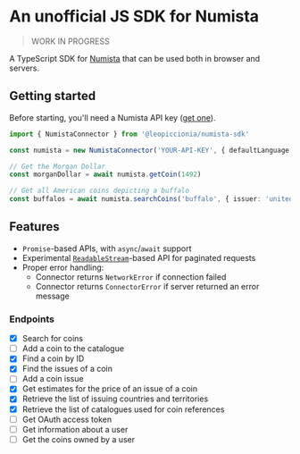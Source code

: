 # An unofficial JS SDK for Numista

> WORK IN PROGRESS

A TypeScript SDK for [Numista](https://en.numista.com/) that can be used both in browser and servers.

## Getting started

Before starting, you'll need a Numista API key ([get one](https://en.numista.com/api/doc/index.php)).

```ts
import { NumistaConnector } from '@leopiccionia/numista-sdk'

const numista = new NumistaConnector('YOUR-API-KEY', { defaultLanguage: 'en' })

// Get the Morgan Dollar
const morganDollar = await numista.getCoin(1492)

// Get all American coins depicting a buffalo
const buffalos = await numista.searchCoins('buffalo', { issuer: 'united-states' })
```

## Features

- `Promise`-based APIs, with `async`/`await` support
- Experimental [`ReadableStream`](https://developer.mozilla.org/en-US/docs/Web/API/ReadableStream)-based API for paginated requests
- Proper error handling:
  - Connector returns `NetworkError` if connection failed
  - Connector returns `ConnectorError` if server returned an error message

### Endpoints

- [x] Search for coins
- [ ] Add a coin to the catalogue
- [x] Find a coin by ID
- [x] Find the issues of a coin
- [ ] Add a coin issue
- [x] Get estimates for the price of an issue of a coin
- [x] Retrieve the list of issuing countries and territories
- [x] Retrieve the list of catalogues used for coin references
- [ ] Get OAuth access token
- [ ] Get information about a user
- [ ] Get the coins owned by a user
